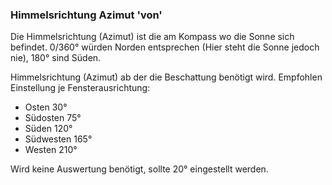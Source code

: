 ﻿### Himmelsrichtung Azimut 'von'

Die Himmelsrichtung (Azimut) ist die am Kompass wo die Sonne sich befindet. 0/360° würden Norden entsprechen (Hier steht die Sonne jedoch nie), 180° sind Süden.

Himmelsrichtung (Azimut) ab der die Beschattung benötigt wird.
Empfohlen Einstellung je Fensterausrichtung:

- Osten 30°
- Südosten 75°
- Süden 120°
- Südwesten 165°
- Westen 210°

Wird keine Auswertung benötigt, sollte 20° eingestellt werden.

